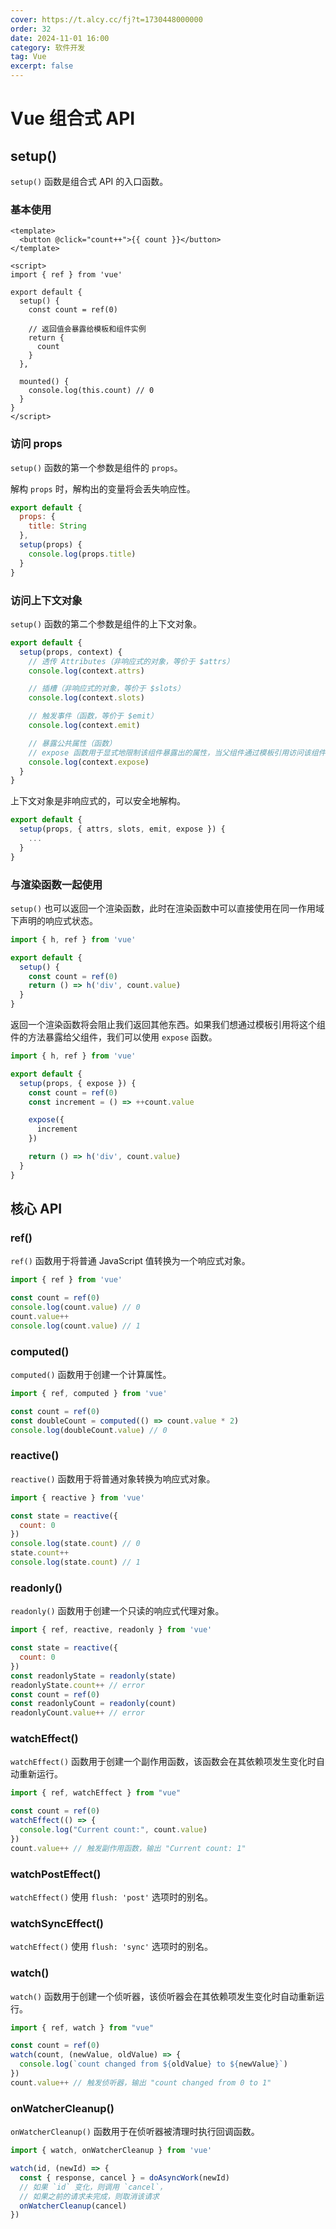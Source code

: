 ```yaml
---
cover: https://t.alcy.cc/fj?t=1730448000000
order: 32
date: 2024-11-01 16:00
category: 软件开发
tag: Vue
excerpt: false
---
```


# Vue 组合式 API

## setup()

`setup()` 函数是组合式 API 的入口函数。

### 基本使用

```vue
<template>
  <button @click="count++">{{ count }}</button>
</template>

<script>
import { ref } from 'vue'

export default {
  setup() {
    const count = ref(0)

    // 返回值会暴露给模板和组件实例
    return {
      count
    }
  },

  mounted() {
    console.log(this.count) // 0
  }
}
</script>
```

### 访问 props

`setup()` 函数的第一个参数是组件的 `props`。

解构 `props` 时，解构出的变量将会丢失响应性。

```JavaScript
export default {
  props: {
    title: String
  },
  setup(props) {
    console.log(props.title)
  }
}
```

### 访问上下文对象

`setup()` 函数的第二个参数是组件的上下文对象。

```JavaScript
export default {
  setup(props, context) {
    // 透传 Attributes（非响应式的对象，等价于 $attrs）
    console.log(context.attrs)

    // 插槽（非响应式的对象，等价于 $slots）
    console.log(context.slots)

    // 触发事件（函数，等价于 $emit）
    console.log(context.emit)

    // 暴露公共属性（函数）
    // expose 函数用于显式地限制该组件暴露出的属性，当父组件通过模板引用访问该组件的实例时，将仅能访问 expose 函数暴露出的内容
    console.log(context.expose)
  }
}
```

上下文对象是非响应式的，可以安全地解构。

```JavaScript
export default {
  setup(props, { attrs, slots, emit, expose }) {
    ...
  }
}
```

### 与渲染函数一起使用

`setup()` 也可以返回一个渲染函数，此时在渲染函数中可以直接使用在同一作用域下声明的响应式状态。

```JavaScript
import { h, ref } from 'vue'

export default {
  setup() {
    const count = ref(0)
    return () => h('div', count.value)
  }
}
```

返回一个渲染函数将会阻止我们返回其他东西。如果我们想通过模板引用将这个组件的方法暴露给父组件，我们可以使用 `expose` 函数。

```JavaScript
import { h, ref } from 'vue'

export default {
  setup(props, { expose }) {
    const count = ref(0)
    const increment = () => ++count.value

    expose({
      increment
    })

    return () => h('div', count.value)
  }
}
```

## 核心 API

### ref()

`ref()` 函数用于将普通 JavaScript 值转换为一个响应式对象。

```JavaScript
import { ref } from 'vue'

const count = ref(0)
console.log(count.value) // 0
count.value++
console.log(count.value) // 1
```

### computed()

`computed()` 函数用于创建一个计算属性。

```JavaScript
import { ref, computed } from 'vue'

const count = ref(0)
const doubleCount = computed(() => count.value * 2)
console.log(doubleCount.value) // 0
```

### reactive()

`reactive()` 函数用于将普通对象转换为响应式对象。

```JavaScript
import { reactive } from 'vue'

const state = reactive({
  count: 0
})
console.log(state.count) // 0
state.count++
console.log(state.count) // 1
```

### readonly()

`readonly()` 函数用于创建一个只读的响应式代理对象。

```JavaScript
import { ref, reactive, readonly } from 'vue'

const state = reactive({
  count: 0
})
const readonlyState = readonly(state)
readonlyState.count++ // error
const count = ref(0)
const readonlyCount = readonly(count)
readonlyCount.value++ // error
```

### watchEffect()

`watchEffect()` 函数用于创建一个副作用函数，该函数会在其依赖项发生变化时自动重新运行。

```JavaScript
import { ref, watchEffect } from "vue"

const count = ref(0)
watchEffect(() => {
  console.log("Current count:", count.value)
})
count.value++ // 触发副作用函数，输出 "Current count: 1"
```

### watchPostEffect()

`watchEffect()` 使用 `flush: 'post'` 选项时的别名。

### watchSyncEffect()

`watchEffect()` 使用 `flush: 'sync'` 选项时的别名。

### watch()

`watch()` 函数用于创建一个侦听器，该侦听器会在其依赖项发生变化时自动重新运行。

```JavaScript
import { ref, watch } from "vue"

const count = ref(0)
watch(count, (newValue, oldValue) => {
  console.log(`count changed from ${oldValue} to ${newValue}`)
})
count.value++ // 触发侦听器，输出 "count changed from 0 to 1"
```

### onWatcherCleanup()

`onWatcherCleanup()` 函数用于在侦听器被清理时执行回调函数。

```JavaScript
import { watch, onWatcherCleanup } from 'vue'

watch(id, (newId) => {
  const { response, cancel } = doAsyncWork(newId)
  // 如果 `id` 变化，则调用 `cancel`，
  // 如果之前的请求未完成，则取消该请求
  onWatcherCleanup(cancel)
})
```

